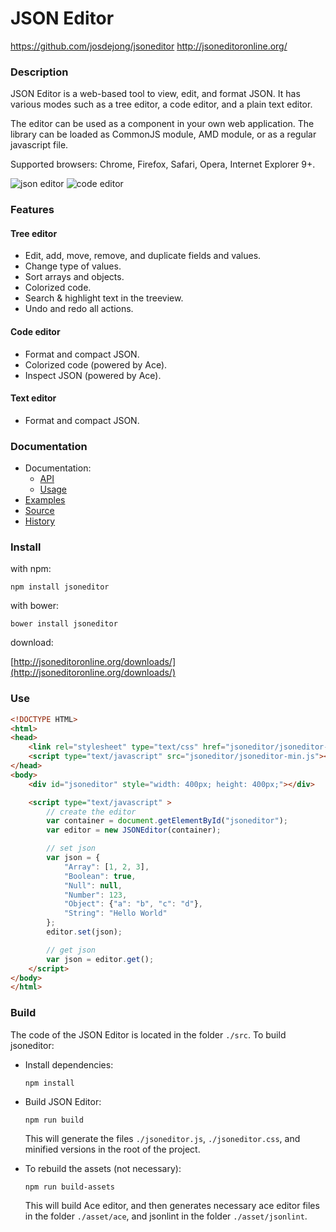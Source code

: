 # JSON Editor
https://github.com/josdejong/jsoneditor
http://jsoneditoronline.org/


### Description

JSON Editor is a web-based tool to view, edit, and format JSON.
It has various modes such as a tree editor, a code editor, and a plain text
editor.

The editor can be used as a component in your own web application. The library
can be loaded as CommonJS module, AMD module, or as a regular javascript file.

Supported browsers: Chrome, Firefox, Safari, Opera, Internet Explorer 9+.

<img alt="json editor" src="https://raw.github.com/josdejong/jsoneditor/master/misc/jsoneditor.png">
<img alt="code editor" src="https://raw.github.com/josdejong/jsoneditor/master/misc/codeeditor.png">


### Features

#### Tree editor
- Edit, add, move, remove, and duplicate fields and values.
- Change type of values.
- Sort arrays and objects.
- Colorized code.
- Search & highlight text in the treeview.
- Undo and redo all actions.

#### Code editor
- Format and compact JSON.
- Colorized code (powered by Ace).
- Inspect JSON (powered by Ace).

#### Text editor
- Format and compact JSON.


### Documentation

- Documentation:
  - [API](https://github.com/josdejong/jsoneditor/tree/master/docs/api.md)
  - [Usage](https://github.com/josdejong/jsoneditor/tree/master/docs/usage.md)
- [Examples](https://github.com/josdejong/jsoneditor/tree/master/examples)
- [Source](https://github.com/josdejong/jsoneditor)
- [History](https://github.com/josdejong/jsoneditor/blob/master/HISTORY.md)


### Install

with npm:

    npm install jsoneditor

with bower:

    bower install jsoneditor

download:

[http://jsoneditoronline.org/downloads/](http://jsoneditoronline.org/downloads/)


### Use

```html
<!DOCTYPE HTML>
<html>
<head>
    <link rel="stylesheet" type="text/css" href="jsoneditor/jsoneditor-min.css">
    <script type="text/javascript" src="jsoneditor/jsoneditor-min.js"></script>
</head>
<body>
    <div id="jsoneditor" style="width: 400px; height: 400px;"></div>

    <script type="text/javascript" >
        // create the editor
        var container = document.getElementById("jsoneditor");
        var editor = new JSONEditor(container);

        // set json
        var json = {
            "Array": [1, 2, 3],
            "Boolean": true,
            "Null": null,
            "Number": 123,
            "Object": {"a": "b", "c": "d"},
            "String": "Hello World"
        };
        editor.set(json);

        // get json
        var json = editor.get();
    </script>
</body>
</html>
```

### Build

The code of the JSON Editor is located in the folder `./src`. To build 
jsoneditor:

- Install dependencies:

      npm install

- Build JSON Editor:

      npm run build

  This will generate the files `./jsoneditor.js`, `./jsoneditor.css`, and  
  minified versions in the root of the project.

- To rebuild the assets (not necessary):

      npm run build-assets

  This will build Ace editor, and then generates necessary ace editor files in 
  the folder `./asset/ace`, and jsonlint in the folder `./asset/jsonlint`.
